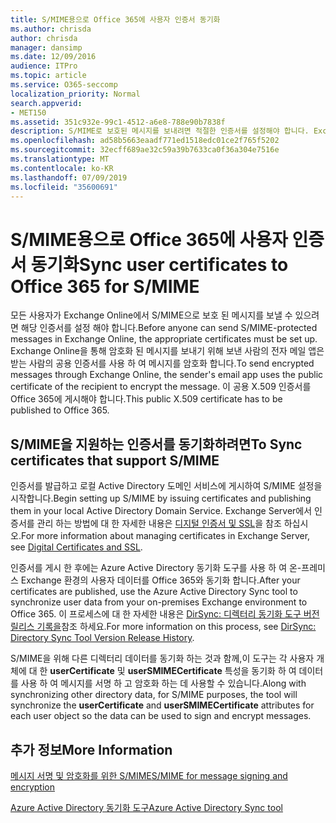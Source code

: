 ```yaml
---
title: S/MIME용으로 Office 365에 사용자 인증서 동기화
ms.author: chrisda
author: chrisda
manager: dansimp
ms.date: 12/09/2016
audience: ITPro
ms.topic: article
ms.service: O365-seccomp
localization_priority: Normal
search.appverid:
- MET150
ms.assetid: 351c932e-99c1-4512-a6e8-788e90b7838f
description: S/MIME로 보호된 메시지를 보내려면 적절한 인증서를 설정해야 합니다. Exchange Online을 통해 암호화된 메시지를 보내기 위해 보낸 사람의 전자 메일 프로그램은 받는 사람의 공용 인증서를 사용하여 메시지를 암호화합니다. 이 공용 X.509 인증서를 Office 365에 게시해야 합니다.
ms.openlocfilehash: ad58b5663eaadf771ed1518edc01ce2f765f5202
ms.sourcegitcommit: 32ecff689ae32c59a39b7633ca0f36a304e7516e
ms.translationtype: MT
ms.contentlocale: ko-KR
ms.lasthandoff: 07/09/2019
ms.locfileid: "35600691"
---
```

# <a name="sync-user-certificates-to-office-365-for-smime"></a><span data-ttu-id="d5ae1-105">S/MIME용으로 Office 365에 사용자 인증서 동기화</span><span class="sxs-lookup"><span data-stu-id="d5ae1-105">Sync user certificates to Office 365 for S/MIME</span></span>

<span data-ttu-id="d5ae1-106">모든 사용자가 Exchange Online에서 S/MIME으로 보호 된 메시지를 보낼 수 있으려면 해당 인증서를 설정 해야 합니다.</span><span class="sxs-lookup"><span data-stu-id="d5ae1-106">Before anyone can send S/MIME-protected messages in Exchange Online, the appropriate certificates must be set up.</span></span> <span data-ttu-id="d5ae1-107">Exchange Online을 통해 암호화 된 메시지를 보내기 위해 보낸 사람의 전자 메일 앱은 받는 사람의 공용 인증서를 사용 하 여 메시지를 암호화 합니다.</span><span class="sxs-lookup"><span data-stu-id="d5ae1-107">To send encrypted messages through Exchange Online, the sender's email app uses the public certificate of the recipient to encrypt the message.</span></span> <span data-ttu-id="d5ae1-108">이 공용 X.509 인증서를 Office 365에 게시해야 합니다.</span><span class="sxs-lookup"><span data-stu-id="d5ae1-108">This public X.509 certificate has to be published to Office 365.</span></span>

## <a name="to-sync-certificates-that-support-smime"></a><span data-ttu-id="d5ae1-109">S/MIME을 지원하는 인증서를 동기화하려면</span><span class="sxs-lookup"><span data-stu-id="d5ae1-109">To Sync certificates that support S/MIME</span></span>

<span data-ttu-id="d5ae1-110">인증서를 발급하고 로컬 Active Directory 도메인 서비스에 게시하여 S/MIME 설정을 시작합니다.</span><span class="sxs-lookup"><span data-stu-id="d5ae1-110">Begin setting up S/MIME by issuing certificates and publishing them in your local Active Directory Domain Service.</span></span> <span data-ttu-id="d5ae1-111">Exchange Server에서 인증서를 관리 하는 방법에 대 한 자세한 내용은 [디지털 인증서 및 SSL](http://technet.microsoft.com/library/a9e2e08c-d46a-4135-a387-eb653212b676.aspx)을 참조 하십시오.</span><span class="sxs-lookup"><span data-stu-id="d5ae1-111">For more information about managing certificates in Exchange Server, see [Digital Certificates and SSL](http://technet.microsoft.com/library/a9e2e08c-d46a-4135-a387-eb653212b676.aspx).</span></span>

<span data-ttu-id="d5ae1-112">인증서를 게시 한 후에는 Azure Active Directory 동기화 도구를 사용 하 여 온-프레미스 Exchange 환경의 사용자 데이터를 Office 365와 동기화 합니다.</span><span class="sxs-lookup"><span data-stu-id="d5ae1-112">After your certificates are published, use the Azure Active Directory Sync tool to synchronize user data from your on-premises Exchange environment to Office 365.</span></span> <span data-ttu-id="d5ae1-113">이 프로세스에 대 한 자세한 내용은 [DirSync: 디렉터리 동기화 도구 버전 릴리스 기록을](https://go.microsoft.com/fwlink/p/?LinkId=392587)참조 하세요.</span><span class="sxs-lookup"><span data-stu-id="d5ae1-113">For more information on this process, see [DirSync: Directory Sync Tool Version Release History](https://go.microsoft.com/fwlink/p/?LinkId=392587).</span></span>

<span data-ttu-id="d5ae1-114">S/MIME을 위해 다른 디렉터리 데이터를 동기화 하는 것과 함께,이 도구는 각 사용자 개체에 대 한 **userCertificate** 및 **userSMIMECertificate** 특성을 동기화 하 여 데이터를 사용 하 여 메시지를 서명 하 고 암호화 하는 데 사용할 수 있습니다.</span><span class="sxs-lookup"><span data-stu-id="d5ae1-114">Along with synchronizing other directory data, for S/MIME purposes, the tool will synchronize the  **userCertificate** and **userSMIMECertificate** attributes for each user object so the data can be used to sign and encrypt messages.</span></span>

## <a name="more-information"></a><span data-ttu-id="d5ae1-115">추가 정보</span><span class="sxs-lookup"><span data-stu-id="d5ae1-115">More Information</span></span>

[<span data-ttu-id="d5ae1-116">메시지 서명 및 암호화를 위한 S/MIME</span><span class="sxs-lookup"><span data-stu-id="d5ae1-116">S/MIME for message signing and encryption</span></span>](s-mime-for-message-signing-and-encryption.md)

[<span data-ttu-id="d5ae1-117">Azure Active Directory 동기화 도구</span><span class="sxs-lookup"><span data-stu-id="d5ae1-117">Azure Active Directory Sync tool</span></span>](https://go.microsoft.com/fwlink/p/?LinkId=392587)
